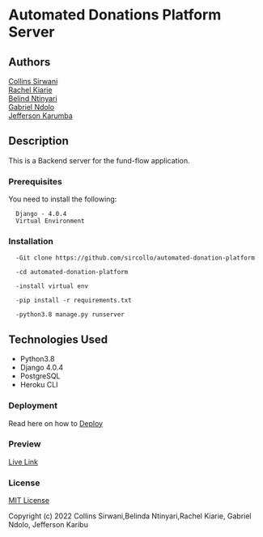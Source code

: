 # Automated Donations Platform Server
## Authors
[Collins Sirwani](https://github.com/sircollo)<br />
[Rachel Kiarie](https://github.com/Rachelnk)<br />
[Belind Ntinyari](hhttps://github.com/Bel-94)<br />
[Gabriel Ndolo](https://github.com/Geb54g)<br />
[Jefferson Karumba](https://github.com/JKLLR)

## Description
This is a Backend server for the fund-flow application.

### Prerequisites
You need to install the following:
```
  Django - 4.0.4
  Virtual Environment
```

### Installation
```
  -Git clone https://github.com/sircollo/automated-donation-platform

  -cd automated-donation-platform

  -install virtual env

  -pip install -r requirements.txt

  -python3.8 manage.py runserver

```
## Technologies Used

  * Python3.8
  * Django 4.0.4
  * PostgreSQL
  * Heroku CLI


### Deployment
Read here on how to [Deploy](https://gist.github.com/newtonkiragu/42f2500e56d9c2375a087233587eddd0)


### Preview

[Live Link](https://ratemyprojects.herokuapp.com/)


### License

[MIT License](https://github.com/sircollo/automated-donation-platform/blob/master/LICENSE)

Copyright (c) 2022 Collins Sirwani,Belinda Ntinyari,Rachel Kiarie, Gabriel Ndolo, Jefferson Karibu
